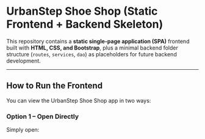# UrbanStep Shoe Shop (Static Frontend + Backend Skeleton)

This repository contains a **static single-page application (SPA)** frontend built with **HTML, CSS, and Bootstrap**, plus a minimal backend folder structure (`routes`, `services`, `dao`) as placeholders for future backend development.

---

## How to Run the Frontend

You can view the UrbanStep Shoe Shop app in two ways:

### Option 1 – Open Directly
Simply open:
